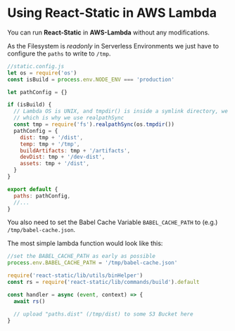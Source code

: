 # Using React-Static in AWS Lambda

You can run **React-Static** in **AWS-Lambda** without any modifications.

As the Filesystem is _readonly_ in Serverless Environments we just have to configure the `paths` to write to `/tmp`.

```javascript
//static.config.js
let os = require('os')
const isBuild = process.env.NODE_ENV === 'production'

let pathConfig = {}

if (isBuild) {
  // Lambda OS is UNIX, and tmpdir() is inside a symlink directory, we need the actual path,
  // which is why we use realpathSync
  const tmp = require('fs').realpathSync(os.tmpdir())
  pathConfig = {
    dist: tmp + '/dist',
    temp: tmp + '/tmp',
    buildArtifacts: tmp + '/artifacts',
    devDist: tmp + '/dev-dist',
    assets: tmp + '/dist',
  }
}

export default {
  paths: pathConfig,
  //...
}
```

You also need to set the Babel Cache Variable `BABEL_CACHE_PATH` to (e.g.) `/tmp/babel-cache.json`.

The most simple lambda function would look like this:

```javascript
//set the BABEL_CACHE_PATH as early as possible
process.env.BABEL_CACHE_PATH = '/tmp/babel-cache.json'

require('react-static/lib/utils/binHelper')
const rs = require('react-static/lib/commands/build').default

const handler = async (event, context) => {
  await rs()

  // upload "paths.dist" (/tmp/dist) to some S3 Bucket here
}
```
